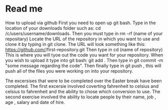 # Read me
How to upload via github
First you need to open up git bash.
Type in the location of your downloads folder such as: cd /c/users/username/downloads.
Then you must type in rm -rf (name of your repositary)
Locate the URL of the repository in which you want to use and clone it by typing in git  clone. 
The URL will look something like this: https://github.com/<GITHUB USERNAME>/first-repository.git
Then type in cd (name of repository)
This is where you will tyoe out the code you want for your repository.
When you wish to upload it type into git bash: git add .
Then type in git commit -m "some message regarding the code".
Then finally type in git push , this will push all of the files you were working on into your repository.

The excersises that were to be completed over the Easter break have been completed. The first excersie involved coverting fahrenheit to celsius and celsius to fahrenheit and the ability to chose which conversion to use. The second exercise involved the ability to locate people by their name, job , age , salary and date of hire.
